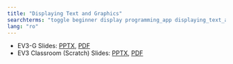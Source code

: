 ```yaml
---
title: "Displaying Text and Graphics"
searchterms: "toggle beginner display programming_app displaying_text_and_graphics ipad tablet text graphics android display_block display_graphics app"
lang: "ro"
---
```

 <ul>
 <li class="ng-binding">EV3-G Slides:
 <a href="ProgrammingLessons/beginner/Display (rom).pptx">PPTX</a>,
 <a href="ProgrammingLessons/beginner/Display (rom).pdf">PDF</a>
 </li>
  <li class="ng-binding">EV3 Classroom (Scratch) Slides:
 <a href="ProgrammingLessons/beginner/scratch-Display (rom).pptx">PPTX</a>,
 <a href="ProgrammingLessons/beginner/scratch-Display (rom).pdf">PDF</a>
 </li>
 </ul>
